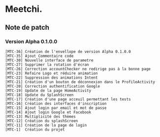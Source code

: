 # Meetchi.

## Note de patch

### Version Alpha 0.1.0.0

    [MTC-36] Création de l'envellope de version Alpha 0.1.0.0
    [MTC-35] Ajout Commentaire code
    [MTC-30] Nouvelle interface de parametre
    [MTC-27] Supprimer la rotation d'écran
    [MTC-26] Correction accountChecker ne redirige pas à la bonne page
    [MTC-23] Refaire Logo et réduire animation
    [MTC-22] Suppression des animations Intent
    [MTC-21] Création d'un bouton de déconnexion dans le ProfileActivity
    [MTC-20] Correction authentification Google
    [MTC-19] Update de la page HomeActivity
    [MTC-18] Update du SplashScreen
    [MTC-17] Création d'une page acceuil permettant les tests
    [MTC-16] Création des interfaces d'inscription
    [MTC-15] Ajout login par email et mot de passe
    [MTC-14] Ajout login Google et Facebook
    [MTC-13] Multiplicité des thèmes 
    [MTC-12] Création du splashScreen
    [MTC-11] Création de la page de login
    [MTC-1]  Création du projet